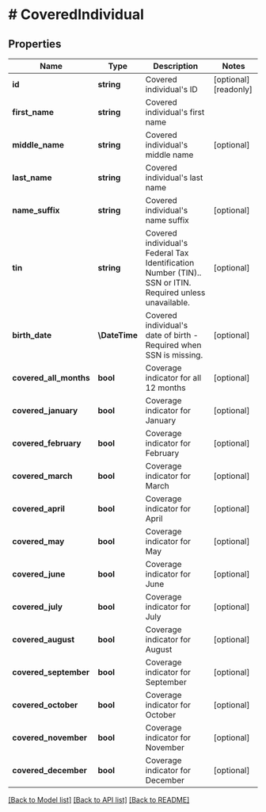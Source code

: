 # # CoveredIndividual

## Properties

Name | Type | Description | Notes
------------ | ------------- | ------------- | -------------
**id** | **string** | Covered individual&#39;s ID | [optional] [readonly]
**first_name** | **string** | Covered individual&#39;s first name |
**middle_name** | **string** | Covered individual&#39;s middle name | [optional]
**last_name** | **string** | Covered individual&#39;s last name |
**name_suffix** | **string** | Covered individual&#39;s name suffix | [optional]
**tin** | **string** | Covered individual&#39;s Federal Tax Identification Number (TIN).. SSN or ITIN. Required unless unavailable. | [optional]
**birth_date** | **\DateTime** | Covered individual&#39;s date of birth - Required when SSN is missing. | [optional]
**covered_all_months** | **bool** | Coverage indicator for all 12 months | [optional]
**covered_january** | **bool** | Coverage indicator for January | [optional]
**covered_february** | **bool** | Coverage indicator for February | [optional]
**covered_march** | **bool** | Coverage indicator for March | [optional]
**covered_april** | **bool** | Coverage indicator for April | [optional]
**covered_may** | **bool** | Coverage indicator for May | [optional]
**covered_june** | **bool** | Coverage indicator for June | [optional]
**covered_july** | **bool** | Coverage indicator for July | [optional]
**covered_august** | **bool** | Coverage indicator for August | [optional]
**covered_september** | **bool** | Coverage indicator for September | [optional]
**covered_october** | **bool** | Coverage indicator for October | [optional]
**covered_november** | **bool** | Coverage indicator for November | [optional]
**covered_december** | **bool** | Coverage indicator for December | [optional]

[[Back to Model list]](../../../README.md#models) [[Back to API list]](../../../README.md#endpoints) [[Back to README]](../../../README.md)
